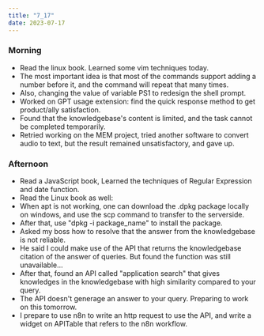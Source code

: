 ```yaml
---
title: "7_17"
date: 2023-07-17
---
```


### Morning
 - Read the linux book. Learned some vim techniques today. 
 - The most important idea is that most of the commands support adding a number before it, and the command will repeat that many times. 
 - Also, changing the value of variable PS1 to redesign the shell prompt.
 - Worked on GPT usage extension: find the quick response method to get product/ally satisfaction. 
 - Found that the knowledgebase's content is limited, and the task cannot be completed temporarily.
 - Retried working on the MEM project, tried another software to convert audio to text, but the result remained unsatisfactory, and gave up.
 
### Afternoon
 - Read a JavaScript book, Learned the techniques of Regular Expression and date function.
 - Read the Linux book as well:
 - When apt is not working, one can download the .dpkg package locally on windows, and use the scp command to transfer to the serverside.
 - After that, use "dpkg -i package_name" to install the package.
 - Asked my boss how to resolve that the answer from the knowledgebase is not reliable. 
 - He said I could make use of the API that returns the knowledgebase citation of the answer of queries. But found the function was still unavailable...
 - After that, found an API called "application search" that gives knowledges in the knowledgebase with high similarity compared to your query.
 - The API doesn't generage an answer to your query. Preparing to work on this tomorrow.
 - I prepare to use n8n to write an http request to use the API, and write a widget on APITable that refers to the n8n workflow.